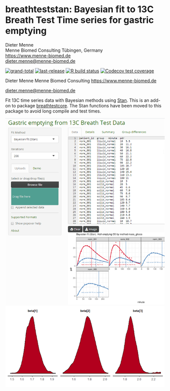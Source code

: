 # breathteststan: Bayesian fit to 13C Breath Test Time series for gastric emptying

Dieter Menne  
Menne Biomed Consulting Tübingen, Germany  
<https://www.menne-biomed.de>  
[dieter.menne\@menne-biomed.de](mailto:dieter.menne@menne-biomed.de)

<!-- badges: start -->

[![grand-total](https://cranlogs.r-pkg.org/badges/grand-total/breathteststan)](https://CRAN.R-project.org/package=breathteststan) [![last-release](http://www.r-pkg.org/badges/last-release/breathteststan)](https://CRAN.R-project.org/package=breathteststan) [![R build status](https://github.com/dmenne/breathteststan/workflows/R-CMD-check/badge.svg)](https://github.com/dmenne/breathteststan/actions) [![Codecov test coverage](https://codecov.io/gh/dmenne/breathteststan/branch/main/graph/badge.svg)](https://app.codecov.io/gh/dmenne/breathteststan?branch=master)

<!-- badges: end -->

Dieter Menne Menne Biomed Consulting <https://www.menne-biomed.de>

[dieter.menne\@menne-biomed.de](mailto:dieter.menne@menne-biomed.de)

Fit 13C time series data with Bayesian methods using [Stan](https://mc-stan.org/). This is an add-on to package [breathtestcore](https://github.com/dmenne/breathtestcore). The Stan functions have been moved to this package to avoid long compile and test times.

![breathtestshiny](reference/figures/breathtestshiny.png) ![README](reference/figures/README-01.png)
